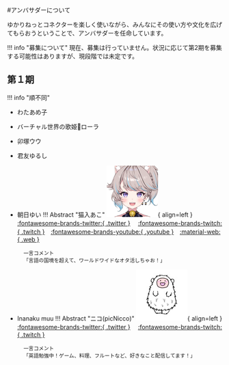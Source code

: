 #アンバサダーについて

ゆかりねっとコネクターを楽しく使いながら、みんなにその使い方や文化を広げてもらおうということで、アンバサダーを任命しています。

!!! info "募集について"
    現在、募集は行っていません。状況に応じて第2期を募集する可能性はありますが、現段階では未定です。

## 第１期
!!! info "順不同"

* わたあめ子
* バーチャル世界の歌姫💫ローラ
* 卯塚ウウ
* 君友ゆるし
* 朝日ゆい
!!! Abstract "猫入あこ"
    ![猫入あこ](images/aco.png){ align=left } 
        [:fontawesome-brands-twitter:{ .twitter }](https://twitter.com/Aco_Necoilie) 　[:fontawesome-brands-twitch:{ .twitch }](https://www.twitch.tv/aco_necoilie)　[:fontawesome-brands-youtube:{ .youtube }](https://www.youtube.com/channel/UCHLZrWmAUDN7kQuFaOJvXew)　[:material-web:{ .web }](　https://aconecoaco151515.wixsite.com/aconeco)



        一言コメント    
        「言語の国境を超えて、ワールドワイドなオタ活しちゃお！」



* Inanaku muu
!!! Abstract "ニコ(picNicco)"
    ![ニコ(picNicco)](images/niko.jfif){ align=left } 
        [:fontawesome-brands-twitter:{ .twitter }](https://twitter.com/Fl_picc359) 　[:fontawesome-brands-twitch:{ .twitch }](https://twitch.tv/picnicco)


        一言コメント    
        「英語勉強中！ゲーム、料理、フルートなど、好きなこと配信してます！」

